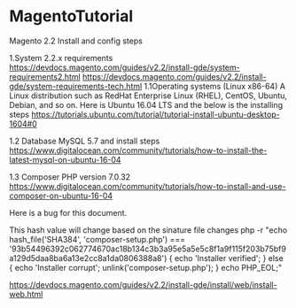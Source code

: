 # MagentoTutorial
Magento 2.2  Install and config steps

1.System 2.2.x requirements
https://devdocs.magento.com/guides/v2.2/install-gde/system-requirements2.html
https://devdocs.magento.com/guides/v2.2/install-gde/system-requirements-tech.html
1.1Operating systems (Linux x86-64)
A Linux distribution such as RedHat Enterprise Linux (RHEL), CentOS, Ubuntu, Debian, and so on.
Here is Ubuntu 16.04 LTS and the below is the installing steps
https://tutorials.ubuntu.com/tutorial/tutorial-install-ubuntu-desktop-1604#0

1.2 Database
MySQL 5.7 and install steps
https://www.digitalocean.com/community/tutorials/how-to-install-the-latest-mysql-on-ubuntu-16-04

1.3 Composer
PHP version 7.0.32
https://www.digitalocean.com/community/tutorials/how-to-install-and-use-composer-on-ubuntu-16-04

Here is a bug for this document.

This hash value will change based on the sinature file changes
php -r "echo hash_file('SHA384', 'composer-setup.php') === '93b54496392c062774670ac18b134c3b3a95e5a5e5c8f1a9f115f203b75bf9a129d5daa8ba6a13e2cc8a1da0806388a8') { echo 'Installer verified'; } else { echo 'Installer corrupt'; unlink('composer-setup.php'); } echo PHP_EOL;"



https://devdocs.magento.com/guides/v2.2/install-gde/install/web/install-web.html